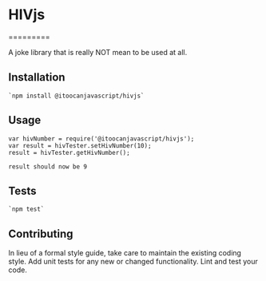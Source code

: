 # HIVjs
=========

A joke library that is really NOT mean to be used at all.

## Installation
	`npm install @itoocanjavascript/hivjs`

## Usage
	var hivNumber = require('@itoocanjavascript/hivjs');
	var result = hivTester.setHivNumber(10);
	result = hivTester.getHivNumber();
	
	result should now be 9
	
## Tests
	`npm test`

## Contributing
In lieu of a formal style guide, take care to maintain the existing coding style. Add unit tests for any new or changed functionality. Lint and test your code.
